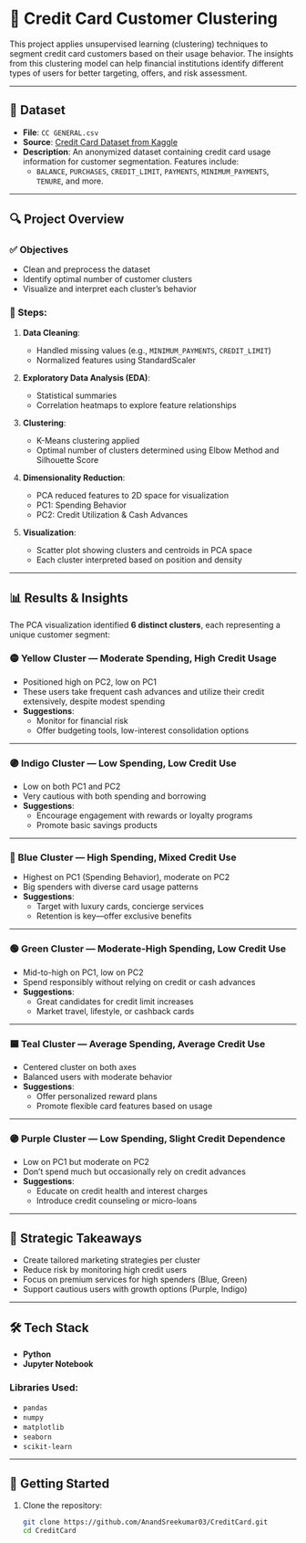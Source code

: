 # 🧠 Credit Card Customer Clustering

This project applies unsupervised learning (clustering) techniques to segment credit card customers based on their usage behavior. The insights from this clustering model can help financial institutions identify different types of users for better targeting, offers, and risk assessment.

---

## 📁 Dataset

- **File**: `CC GENERAL.csv`
- **Source**: [Credit Card Dataset from Kaggle](https://www.kaggle.com/datasets/arjunbhasin2013/ccdata)
- **Description**: An anonymized dataset containing credit card usage information for customer segmentation. Features include:
  - `BALANCE`, `PURCHASES`, `CREDIT_LIMIT`, `PAYMENTS`, `MINIMUM_PAYMENTS`, `TENURE`, and more.

---

## 🔍 Project Overview

### ✅ Objectives

- Clean and preprocess the dataset
- Identify optimal number of customer clusters
- Visualize and interpret each cluster’s behavior

### 🧪 Steps:

1. **Data Cleaning**:

   - Handled missing values (e.g., `MINIMUM_PAYMENTS`, `CREDIT_LIMIT`)
   - Normalized features using StandardScaler

2. **Exploratory Data Analysis (EDA)**:

   - Statistical summaries
   - Correlation heatmaps to explore feature relationships

3. **Clustering**:

   - K-Means clustering applied
   - Optimal number of clusters determined using Elbow Method and Silhouette Score

4. **Dimensionality Reduction**:

   - PCA reduced features to 2D space for visualization
   - PC1: Spending Behavior
   - PC2: Credit Utilization & Cash Advances

5. **Visualization**:
   - Scatter plot showing clusters and centroids in PCA space
   - Each cluster interpreted based on position and density

---

## 📊 Results & Insights

The PCA visualization identified **6 distinct clusters**, each representing a unique customer segment:

### 🟡 Yellow Cluster — Moderate Spending, High Credit Usage

- Positioned high on PC2, low on PC1
- These users take frequent cash advances and utilize their credit extensively, despite modest spending
- **Suggestions**:
  - Monitor for financial risk
  - Offer budgeting tools, low-interest consolidation options

---

### 🟣 **Indigo** Cluster — Low Spending, Low Credit Use

- Low on both PC1 and PC2
- Very cautious with both spending and borrowing
- **Suggestions**:
  - Encourage engagement with rewards or loyalty programs
  - Promote basic savings products

---

### 🔵 Blue Cluster — High Spending, Mixed Credit Use

- Highest on PC1 (Spending Behavior), moderate on PC2
- Big spenders with diverse card usage patterns
- **Suggestions**:
  - Target with luxury cards, concierge services
  - Retention is key—offer exclusive benefits

---

### 🟢 Green Cluster — Moderate-High Spending, Low Credit Use

- Mid-to-high on PC1, low on PC2
- Spend responsibly without relying on credit or cash advances
- **Suggestions**:
  - Great candidates for credit limit increases
  - Market travel, lifestyle, or cashback cards

---

### 🟦 Teal Cluster — Average Spending, Average Credit Use

- Centered cluster on both axes
- Balanced users with moderate behavior
- **Suggestions**:
  - Offer personalized reward plans
  - Promote flexible card features based on usage

---

### 🟣 **Purple** Cluster — Low Spending, Slight Credit Dependence

- Low on PC1 but moderate on PC2
- Don’t spend much but occasionally rely on credit advances
- **Suggestions**:
  - Educate on credit health and interest charges
  - Introduce credit counseling or micro-loans

---

## 🧠 Strategic Takeaways

- Create tailored marketing strategies per cluster
- Reduce risk by monitoring high credit users
- Focus on premium services for high spenders (Blue, Green)
- Support cautious users with growth options (Purple, Indigo)

---

## 🛠️ Tech Stack

- **Python**
- **Jupyter Notebook**

### Libraries Used:

- `pandas`
- `numpy`
- `matplotlib`
- `seaborn`
- `scikit-learn`

---

## 🚀 Getting Started

1. Clone the repository:
   ```bash
   git clone https://github.com/AnandSreekumar03/CreditCard.git
   cd CreditCard
   ```

